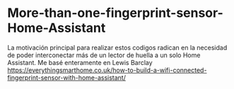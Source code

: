 # More-than-one-fingerprint-sensor-Home-Assistant
La motivación principal para realizar estos codigos radican en la necesidad de poder interconectar más de un lector de huella a un solo Home Assistant. 
Me basé enteramente en Lewis Barclay https://everythingsmarthome.co.uk/how-to-build-a-wifi-connected-fingerprint-sensor-with-home-assistant/
